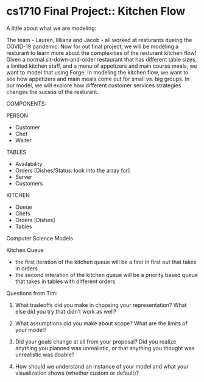 # cs1710 Final Project:: Kitchen Flow

A little about what we are modeling:

The team - Lauren, lilliana and Jacob - all worked at resturants dueing the COVID-19 pandemic. Now for out final project, we will be modeling a resturant to learn more about the complexities of the resturant kitchen flow! Given a normal sit-down-and-order restaurant that has different table sizes, a limited kitchen staff, and a menu of appetizers and main course meals, we want to model that using Forge. In modeling the kitchen flow, we want to see how appetizers and main meals come out for small vs. big groups. In our model, we will explore how different customer services strategies changes the sucess of the resturant. 

COMPONENTS: 

PERSON 
- Customer
- Chef
- Waiter

TABLES 
- Availability
- Orders [Dishes/Status: look into the array for] 
- Server
- Customers

KITCHEN
- Queue
- Chefs
- Orders [Dishes]
- Tables

Computer Science Models 

Kitchen Queue
- the first iteration of the kitchen queue will be a first in first out that takes in orders
- the second interation of the kitchen queue will be a priority based queue that takes in tables with different orders 
  
Questions from Tim: 

1. What tradeoffs did you make in choosing your representation? What else did you try that didn’t work as well?

2. What assumptions did you make about scope? What are the limits of your model?

3. Did your goals change at all from your proposal? Did you realize anything you planned was unrealistic, or that anything you thought was unrealistic was doable?

4. How should we understand an instance of your model and what your visualization shows (whether custom or default)?


